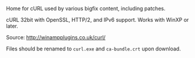 Home for cURL used by various bigfix content, including patches.

cURL 32bit with OpenSSL, HTTP/2, and IPv6 support. Works with WinXP or later.

Source: http://winampplugins.co.uk/curl/

Files should be renamed to `curl.exe` and `ca-bundle.crt` upon download.
